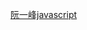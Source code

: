 [阮一峰javascript ](https://wangdoc.com/javascript/events/event.html#eventcurrenttarget%EF%BC%8Ceventtarget)